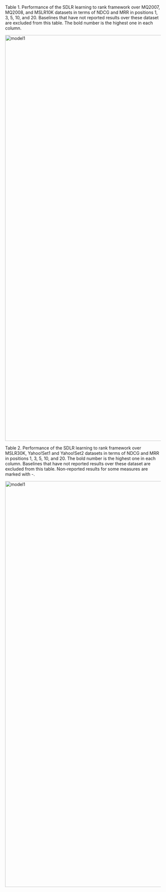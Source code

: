 

Table 1. Performance of the SDLR learning to rank framework over MQ2007, MQ2008, and MSLR10K datasets in terms of NDCG and MRR in positions 1, 3, 5, 10, and 20. Baselines that have not reported results over these dataset are excluded from this table. The bold number is the highest one in each column.


<img width="1315" alt="model1" src="https://github.com/sanazkeshvari/Papers/assets/48029925/7eedc314-196e-4ae1-bd41-1b1b2ab8dc3d">


Table 2. Performance of the SDLR learning to rank framework over MSLR30K, Yahoo!Set1 and Yahoo!Set2 datasets in terms of NDCG and MRR in positions 1, 3, 5, 10, and 20. The bold number is the highest one in each column. Baselines that have not reported results over these dataset are excluded from this table. Non-reported results for some measures are marked with -.

<img width="1315" alt="model1" src="https://github.com/sanazkeshvari/Papers/assets/48029925/3a20d32a-9b29-4f94-b740-bc0d7c8e728a">


